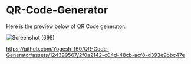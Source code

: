# QR-Code-Generator

Here is the preview below of QR Code generator:

![Screenshot (698)](https://github.com/Yogesh-160/QR-Code-Generator/assets/124399567/561303b2-2e90-4594-a5be-0b5525a285fd)



https://github.com/Yogesh-160/QR-Code-Generator/assets/124399567/2f0a2142-c04d-48cb-acf8-d393e9bbc47e

